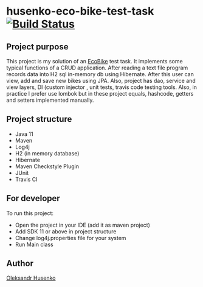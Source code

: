 # husenko-eco-bike-test-task [![Build Status](https://travis-ci.com/vztot/husenko-eco-bike-test-task.svg?branch=master)](https://travis-ci.com/vztot/husenko-eco-bike-test-task)

## Project purpose

This project is my solution of an [EcoBike](doc/TASK.md) test task.
It implements some typical functions of a CRUD application. After reading a text
file program records data into H2 sql in-memory db using Hibernate. After this user can view, add
 and save new bikes using JPA. Also, project has dao, service and view layers, DI (custom injector
 , unit tests, travis code testing tools. Also, in
   practice I prefer use lombok but in these project equals, hashcode, getters and setters
    implemented manually.

## Project structure

* Java 11
* Maven
* Log4j
* H2 (in memory database)
* Hibernate
* Maven Checkstyle Plugin
* JUnit
* Travis CI

## For developer

To run this project:
* Open the project in your IDE (add it as maven project)
* Add SDK 11 or above in project structure
* Change log4j.properties file for your system
* Run Main class

## Author

[Oleksandr Husenko](https://www.linkedin.com/in/oleksandr-husenko-6a63a2b3/)
